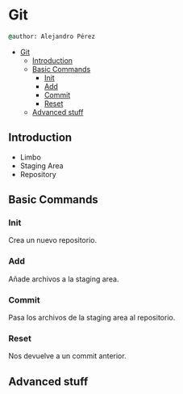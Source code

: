 # Git

```cmd
@author: Alejandro Pérez
```

- [Git](#git)
  - [Introduction](#introduction)
  - [Basic Commands](#basic-commands)
    - [Init](#init)
    - [Add](#add)
    - [Commit](#commit)
    - [Reset](#reset)
  - [Advanced stuff](#advanced-stuff)

## Introduction

- Limbo
- Staging Area
- Repository

## Basic Commands

### Init

Crea un nuevo repositorio.

### Add

Añade archivos a la staging area.

### Commit

Pasa los archivos de la staging area al repositorio.

### Reset

Nos devuelve a un commit anterior.

## Advanced stuff